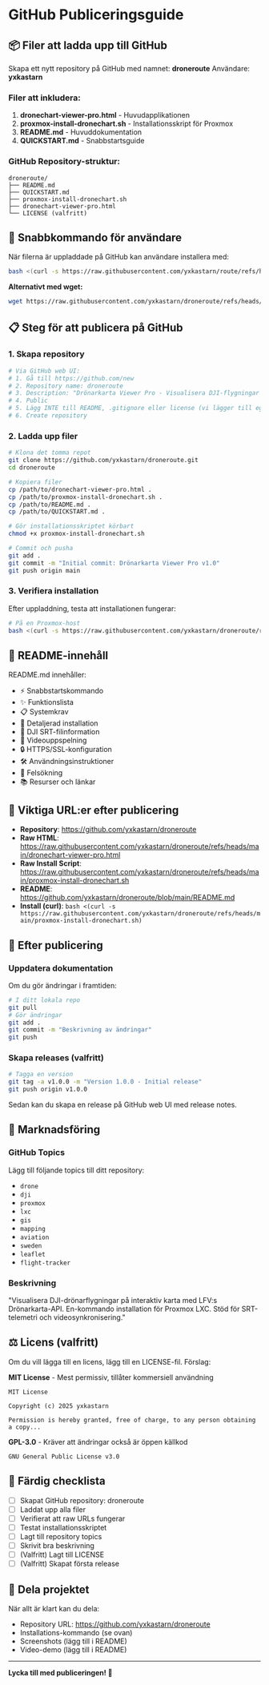 # GitHub Publiceringsguide

## 📦 Filer att ladda upp till GitHub

Skapa ett nytt repository på GitHub med namnet: **droneroute**
Användare: **yxkastarn**

### Filer att inkludera:

1. **dronechart-viewer-pro.html** - Huvudapplikationen
2. **proxmox-install-dronechart.sh** - Installationsskript för Proxmox
3. **README.md** - Huvuddokumentation
4. **QUICKSTART.md** - Snabbstartsguide

### GitHub Repository-struktur:

```
droneroute/
├── README.md
├── QUICKSTART.md
├── proxmox-install-dronechart.sh
├── dronechart-viewer-pro.html
└── LICENSE (valfritt)
```

## 🚀 Snabbkommando för användare

När filerna är uppladdade på GitHub kan användare installera med:

```bash
bash <(curl -s https://raw.githubusercontent.com/yxkastarn/route/refs/heads/main/proxmox-install-dronechart.sh)
```

**Alternativt med wget:**

```bash
wget https://raw.githubusercontent.com/yxkastarn/droneroute/refs/heads/main/proxmox-install-dronechart.sh -O /tmp/install-dronechart.sh && chmod +x /tmp/install-dronechart.sh && /tmp/install-dronechart.sh
```

## 📋 Steg för att publicera på GitHub

### 1. Skapa repository

```bash
# Via GitHub web UI:
# 1. Gå till https://github.com/new
# 2. Repository name: droneroute
# 3. Description: "Drönarkarta Viewer Pro - Visualisera DJI-flygningar med LFV API-integration"
# 4. Public
# 5. Lägg INTE till README, .gitignore eller license (vi lägger till egna)
# 6. Create repository
```

### 2. Ladda upp filer

```bash
# Klona det tomma repot
git clone https://github.com/yxkastarn/droneroute.git
cd droneroute

# Kopiera filer
cp /path/to/dronechart-viewer-pro.html .
cp /path/to/proxmox-install-dronechart.sh .
cp /path/to/README.md .
cp /path/to/QUICKSTART.md .

# Gör installationsskriptet körbart
chmod +x proxmox-install-dronechart.sh

# Commit och pusha
git add .
git commit -m "Initial commit: Drönarkarta Viewer Pro v1.0"
git push origin main
```

### 3. Verifiera installation

Efter uppladdning, testa att installationen fungerar:

```bash
# På en Proxmox-host
bash <(curl -s https://raw.githubusercontent.com/yxkastarn/droneroute/refs/heads/main/proxmox-install-dronechart.sh)
```

## 📝 README-innehåll

README.md innehåller:
- ⚡ Snabbstartskommando
- ✨ Funktionslista
- 📋 Systemkrav
- 🚀 Detaljerad installation
- 📂 DJI SRT-filinformation
- 🎥 Videouppspelning
- 🔒 HTTPS/SSL-konfiguration
- 🛠️ Användningsinstruktioner
- 🐛 Felsökning
- 📚 Resurser och länkar

## 🔗 Viktiga URL:er efter publicering

- **Repository**: https://github.com/yxkastarn/droneroute
- **Raw HTML**: https://raw.githubusercontent.com/yxkastarn/droneroute/refs/heads/main/dronechart-viewer-pro.html
- **Raw Install Script**: https://raw.githubusercontent.com/yxkastarn/droneroute/refs/heads/main/proxmox-install-dronechart.sh
- **README**: https://github.com/yxkastarn/droneroute/blob/main/README.md
- **Install (curl)**: `bash <(curl -s https://raw.githubusercontent.com/yxkastarn/droneroute/refs/heads/main/proxmox-install-dronechart.sh)`

## 🎯 Efter publicering

### Uppdatera dokumentation
Om du gör ändringar i framtiden:

```bash
# I ditt lokala repo
git pull
# Gör ändringar
git add .
git commit -m "Beskrivning av ändringar"
git push
```

### Skapa releases (valfritt)

```bash
# Tagga en version
git tag -a v1.0.0 -m "Version 1.0.0 - Initial release"
git push origin v1.0.0
```

Sedan kan du skapa en release på GitHub web UI med release notes.

## 📢 Marknadsföring

### GitHub Topics
Lägg till följande topics till ditt repository:
- `drone`
- `dji`
- `proxmox`
- `lxc`
- `gis`
- `mapping`
- `aviation`
- `sweden`
- `leaflet`
- `flight-tracker`

### Beskrivning
"Visualisera DJI-drönarflygningar på interaktiv karta med LFV:s Drönarkarta-API. En-kommando installation för Proxmox LXC. Stöd för SRT-telemetri och videosynkronisering."

## ⚖️ Licens (valfritt)

Om du vill lägga till en licens, lägg till en LICENSE-fil. Förslag:

**MIT License** - Mest permissiv, tillåter kommersiell användning
```
MIT License

Copyright (c) 2025 yxkastarn

Permission is hereby granted, free of charge, to any person obtaining a copy...
```

**GPL-3.0** - Kräver att ändringar också är öppen källkod
```
GNU General Public License v3.0
```

## 🎉 Färdig checklista

- [ ] Skapat GitHub repository: droneroute
- [ ] Laddat upp alla filer
- [ ] Verifierat att raw URLs fungerar
- [ ] Testat installationsskriptet
- [ ] Lagt till repository topics
- [ ] Skrivit bra beskrivning
- [ ] (Valfritt) Lagt till LICENSE
- [ ] (Valfritt) Skapat första release

## 📧 Dela projektet

När allt är klart kan du dela:
- Repository URL: https://github.com/yxkastarn/droneroute
- Installations-kommando (se ovan)
- Screenshots (lägg till i README)
- Video-demo (lägg till i README)

---

**Lycka till med publiceringen! 🚀**
